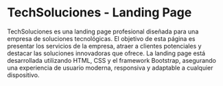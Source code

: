 # TechSoluciones - Landing Page

TechSoluciones es una landing page profesional diseñada para una empresa de soluciones tecnológicas. El objetivo de esta página es presentar los servicios de la empresa, atraer a clientes potenciales y destacar las soluciones innovadoras que ofrece. La landing page está desarrollada utilizando HTML, CSS y el framework Bootstrap, asegurando una experiencia de usuario moderna, responsiva y adaptable a cualquier dispositivo.
